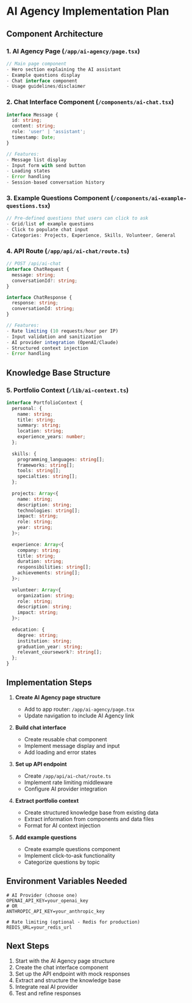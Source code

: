 # AI Agency Implementation Plan

## Component Architecture

### 1. AI Agency Page (`/app/ai-agency/page.tsx`)
```typescript
// Main page component
- Hero section explaining the AI assistant
- Example questions display
- Chat interface component
- Usage guidelines/disclaimer
```

### 2. Chat Interface Component (`/components/ai-chat.tsx`)
```typescript
interface Message {
  id: string;
  content: string;
  role: 'user' | 'assistant';
  timestamp: Date;
}

// Features:
- Message list display
- Input form with send button
- Loading states
- Error handling
- Session-based conversation history
```

### 3. Example Questions Component (`/components/ai-example-questions.tsx`)
```typescript
// Pre-defined questions that users can click to ask
- Grid/list of example questions
- Click to populate chat input
- Categories: Projects, Experience, Skills, Volunteer, General
```

### 4. API Route (`/app/api/ai-chat/route.ts`)
```typescript
// POST /api/ai-chat
interface ChatRequest {
  message: string;
  conversationId?: string;
}

interface ChatResponse {
  response: string;
  conversationId: string;
}

// Features:
- Rate limiting (10 requests/hour per IP)
- Input validation and sanitization
- AI provider integration (OpenAI/Claude)
- Structured context injection
- Error handling
```

## Knowledge Base Structure

### 5. Portfolio Context (`/lib/ai-context.ts`)
```typescript
interface PortfolioContext {
  personal: {
    name: string;
    title: string;
    summary: string;
    location: string;
    experience_years: number;
  };
  
  skills: {
    programming_languages: string[];
    frameworks: string[];
    tools: string[];
    specialties: string[];
  };
  
  projects: Array<{
    name: string;
    description: string;
    technologies: string[];
    impact: string;
    role: string;
    year: string;
  }>;
  
  experience: Array<{
    company: string;
    title: string;
    duration: string;
    responsibilities: string[];
    achievements: string[];
  }>;
  
  volunteer: Array<{
    organization: string;
    role: string;
    description: string;
    impact: string;
  }>;
  
  education: {
    degree: string;
    institution: string;
    graduation_year: string;
    relevant_coursework?: string[];
  };
}
```

## Implementation Steps

1. **Create AI Agency page structure**
   - Add to app router: `/app/ai-agency/page.tsx`
   - Update navigation to include AI Agency link

2. **Build chat interface**
   - Create reusable chat component
   - Implement message display and input
   - Add loading and error states

3. **Set up API endpoint**
   - Create `/app/api/ai-chat/route.ts`
   - Implement rate limiting middleware
   - Configure AI provider integration

4. **Extract portfolio context**
   - Create structured knowledge base from existing data
   - Extract information from components and data files
   - Format for AI context injection

5. **Add example questions**
   - Create example questions component
   - Implement click-to-ask functionality
   - Categorize questions by topic

## Environment Variables Needed

```env
# AI Provider (choose one)
OPENAI_API_KEY=your_openai_key
# OR
ANTHROPIC_API_KEY=your_anthropic_key

# Rate limiting (optional - Redis for production)
REDIS_URL=your_redis_url
```

## Next Steps
1. Start with the AI Agency page structure
2. Create the chat interface component
3. Set up the API endpoint with mock responses
4. Extract and structure the knowledge base
5. Integrate real AI provider
6. Test and refine responses